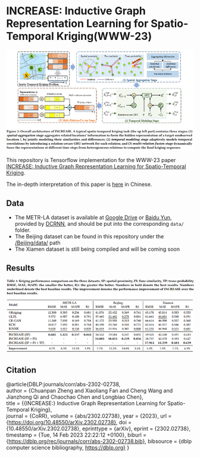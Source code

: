 # INCREASE: Inductive Graph Representation Learning for Spatio-Temporal Kriging(WWW-23)
![image](figure/INCREASE.png)

This repository is Tensorflow implementation for the WWW-23 paper [INCREASE: Inductive Graph Representation Learning for Spatio-Temporal Kriging](https://arxiv.org/abs/2302.02738).

The in-depth interpretation of this paper is [here](https://mp.weixin.qq.com/s/30xPLN2N9l_gw5l1OH6ADA) in Chinese.

## Data
* The METR-LA dataset is available at [Google Drive](https://drive.google.com/open?id=10FOTa6HXPqX8Pf5WRoRwcFnW9BrNZEIX) or [Baidu Yun](https://pan.baidu.com/s/14Yy9isAIZYdU__OYEQGa_g), provided by [DCRNN](https://github.com/liyaguang/DCRNN), and should be put into the corresponding `data/` folder.
* The Beijing dataset can be found in this repository under the [/Beijing/data/](Beijing/data) path
* The Xiamen dataset is still being compiled and will be coming soon

## Results
![image](figure/result.png)

## Citation
@article{DBLP:journals/corr/abs-2302-02738,  
  author    = {Chuanpan Zheng and Xiaoliang Fan and Cheng Wang and Jianzhong Qi and Chaochao Chen and Longbiao Chen},  
  title     = {{INCREASE:} Inductive Graph Representation Learning for Spatio-Temporal Kriging},  
  journal   = {CoRR},
  volume    = {abs/2302.02738},
  year      = {2023},
  url       = {https://doi.org/10.48550/arXiv.2302.02738},
  doi       = {10.48550/arXiv.2302.02738},
  eprinttype = {arXiv},
  eprint    = {2302.02738},
  timestamp = {Tue, 14 Feb 2023 22:22:12 +0100},
  biburl    = {https://dblp.org/rec/journals/corr/abs-2302-02738.bib},
  bibsource = {dblp computer science bibliography, https://dblp.org}
}
